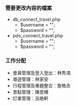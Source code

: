 ### 需要更改內容的檔案
<ul>
    <li>db_connect_travel.php
        <ul>
            <li>$username = "";</li>
            <li>$password = "";</li>
        </ul>
    </li>
    <li>pdo_connect_travel.php
        <ul>
            <li>$username = "";</li>
            <li>$password = "";</li>
        </ul>
    </li>
</ul>

### 工作分配
<ul>
    <li>會員管理及登入登出：林秀鴻</li>
    <li>導遊管理：林家安</li>
    <li>行程管理及專題整合：詹皓丞</li>
    <li>景點管理：陳思樺</li>
    <li>訂單管理：呂皓軒</li>
</ul>
